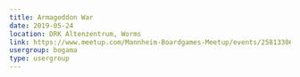 ```yaml
---
title: Armageddon War
date: 2019-05-24
location: DRK Altenzentrum, Worms
link: https://www.meetup.com/Mannheim-Boardgames-Meetup/events/258133064/
usergroup: bogama
type: usergroup
---
```

